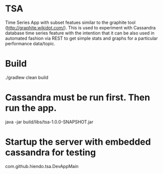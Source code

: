 TSA
===

Time Series App with subset featues similar to the graphite tool (http://graphite.wikidot.com/).  This is used to experiment with Cassandra database time series feature with the intention that it can be also used in automated fashion via REST to get simple stats and graphs for a particular performance data/topic.


# Build
./gradlew clean build

# Cassandra must be run first.  Then run the app.
java -jar build/libs/tsa-1.0.0-SNAPSHOT.jar

# Startup the server with embedded cassandra for testing
com.github.hiendo.tsa.DevAppMain
